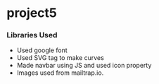# project5
### Libraries Used
* Used google font
* Used SVG tag to make curves
* Made navbar using JS and used icon property
* Images used from mailtrap.io.
